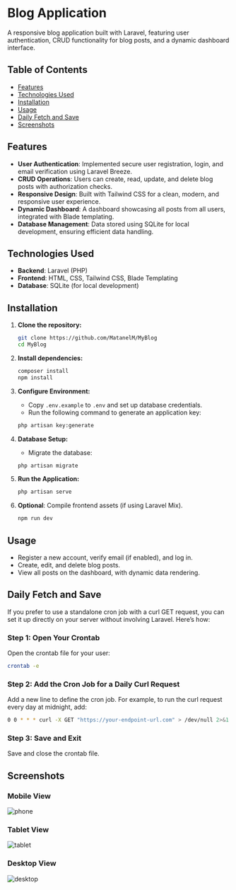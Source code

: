 # Blog Application

A responsive blog application built with Laravel, featuring user authentication, CRUD functionality for blog posts, and a dynamic dashboard interface.

## Table of Contents

- [Features](#features)
- [Technologies Used](#technologies-used)
- [Installation](#installation)
- [Usage](#usage)
- [Daily Fetch and Save](#daily-fetch-and-save)
- [Screenshots](#screenshots)

## Features

- **User Authentication**: Implemented secure user registration, login, and email verification using Laravel Breeze.
- **CRUD Operations**: Users can create, read, update, and delete blog posts with authorization checks.
- **Responsive Design**: Built with Tailwind CSS for a clean, modern, and responsive user experience.
- **Dynamic Dashboard**: A dashboard showcasing all posts from all users, integrated with Blade templating.
- **Database Management**: Data stored using SQLite for local development, ensuring efficient data handling.

## Technologies Used

- **Backend**: Laravel (PHP)
- **Frontend**: HTML, CSS, Tailwind CSS, Blade Templating
- **Database**: SQLite (for local development)

## Installation

1. **Clone the repository:**

    ```bash
    git clone https://github.com/MatanelM/MyBlog
    cd MyBlog
    ```

2. **Install dependencies:**

    ```bash
    composer install
    npm install
    ```

3. **Configure Environment:**
   - Copy `.env.example` to `.env` and set up database credentials.
   - Run the following command to generate an application key:

    ```bash
    php artisan key:generate
    ```

4. **Database Setup:**

    - Migrate the database:

    ```bash
    php artisan migrate
    ```

5. **Run the Application:**

    ```bash
    php artisan serve
    ```

6. **Optional**: Compile frontend assets (if using Laravel Mix).

    ```bash
    npm run dev
    ```

## Usage

- Register a new account, verify email (if enabled), and log in.
- Create, edit, and delete blog posts.
- View all posts on the dashboard, with dynamic data rendering.

## Daily Fetch and Save

If you prefer to use a standalone cron job with a curl GET request, you can set it up directly on your server without involving Laravel. Here’s how:

### Step 1: Open Your Crontab

Open the crontab file for your user:

```bash
crontab -e
```
### Step 2: Add the Cron Job for a Daily Curl Request

Add a new line to define the cron job. For example, to run the curl request every day at midnight, add:

```bash
0 0 * * * curl -X GET "https://your-endpoint-url.com" > /dev/null 2>&1
```

### Step 3: Save and Exit

Save and close the crontab file.

## Screenshots

### Mobile View
![phone](https://github.com/user-attachments/assets/2cb7ad93-3ebc-4c6f-8d89-ba4e463d5d7d)

### Tablet View
![tablet](https://github.com/user-attachments/assets/494c995b-f1fc-4b29-b931-648d516c2fdf)

### Desktop View
![desktop](https://github.com/user-attachments/assets/d0c6359d-f786-45f2-8b45-97730ba6db9b)

